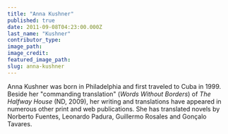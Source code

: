 ```yaml
---
title: "Anna Kushner"
published: true
date: 2011-09-08T04:23:00.000Z
last_name: "Kushner"
contributor_type:
image_path:
image_credit:
featured_image_path:
slug: anna-kushner
---
```


Anna Kushner was born in Philadelphia and first traveled to Cuba in 1999. Beside her "commanding translation" (_Words Without Borders_) of _The Halfway House_ (ND, 2009), her writing and translations have appeared in numerous other print and web publications. She has translated novels by Norberto Fuentes, Leonardo Padura, Guillermo Rosales and Gonçalo Tavares.

